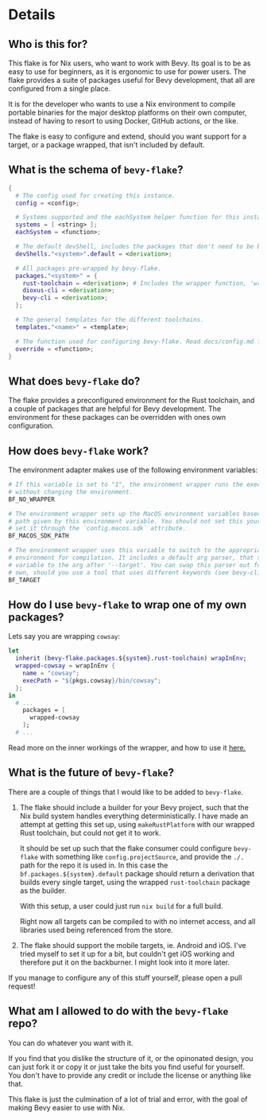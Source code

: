 # Details

## Who is this for?

This flake is for Nix users, who want to work with Bevy. Its goal is to be
as easy to use for beginners, as it is ergonomic to use for power users. The
flake provides a suite of packages useful for Bevy development, that all are
configured from a single place.

It is for the developer who wants to use a Nix environment to compile portable
binaries for the major desktop platforms on their own computer, instead of
having to resort to using Docker, GitHub actions, or the like.

The flake is easy to configure and extend, should you want support for a target,
or a package wrapped, that isn't included by default.


## What is the schema of `bevy-flake`?

```nix
{
  # The config used for creating this instance.
  config = <config>;

  # Systems supported and the eachSystem helper function for this instance.
  systems = [ <string> ];
  eachSystem = <function>;

  # The default devShell, includes the packages that don't need to be built.
  devShells."<system>".default = <derivation>;

  # All packages pre-wrapped by bevy-flake.
  packages."<system>" = {
    rust-toolchain = <derivation>; # Includes the wrapper function, 'wrapInEnv'.
    dioxus-cli = <derivation>;
    bevy-cli = <derivation>;
  };

  # The general templates for the different toolchains.
  templates."<name>" = <template>;

  # The function used for configuring bevy-flake. Read docs/config.md for info.
  override = <function>;
}
```


## What does `bevy-flake` do?

The flake provides a preconfigured environment for the Rust toolchain, and a
couple of packages that are helpful for Bevy development. The environment for
these packages can be overridden with ones own configuration.


## How does `bevy-flake` work?

The environment adapter makes use of the following environment variables:

```bash
# If this variable is set to "1", the environment wrapper runs the execPath
# without changing the environment.
BF_NO_WRAPPER 

# The environment wrapper sets up the MacOS environment variables based on the
# path given by this environment variable. You should not set this yourself, but
# set it through the `config.macos.sdk` attribute.
BF_MACOS_SDK_PATH

# The environment wrapper uses this variable to switch to the appropriate
# environment for compilation. It includes a default arg parser, that sets this
# variable to the arg after '--target'. You can swap this parser out for your
# own, should you use a tool that uses different keywords (see bevy-cli).
BF_TARGET
```


## How do I use `bevy-flake` to wrap one of my own packages?

Lets say you are wrapping `cowsay`:

```nix
let
  inherit (bevy-flake.packages.${system}.rust-toolchain) wrapInEnv;
  wrapped-cowsay = wrapInEnv {
    name = "cowsay";
    execPath = "${pkgs.cowsay}/bin/cowsay";
  };
in
  # ...
    packages = [
      wrapped-cowsay
    ];
  # ...
```

Read more on the inner workings of the wrapper, and how to use it [here.][wrap]

[wrap]: config.md#wrapper


## What is the future of `bevy-flake`?

There are a couple of things that I would like to be added to `bevy-flake`.

1. The flake should include a builder for your Bevy project, such that the Nix
   build system handles everything deterministically. I have made an attempt at
   getting this set up, using `makeRustPlatform` with our wrapped Rust
   toolchain, but could not get it to work.

   It should be set up such that the flake consumer could configure `bevy-flake`
   with something like `config.projectSource`, and provide the `./.` path for
   the repo it is used in. In this case the `bf.packages.${system}.default`
   package should return a derivation that builds every single target, using the
   wrapped `rust-toolchain` package as the builder.

   With this setup, a user could just run `nix build` for a full build.

   Right now all targets can be compiled to with no internet access, and all
   libraries used being referenced from the store.

2. The flake should support the mobile targets, ie. Android and iOS. I've tried
   myself to set it up for a bit, but couldn't get iOS working and therefore put
   it on the backburner. I might look into it more later.

If you manage to configure any of this stuff yourself, please open a pull
request!


## What am I allowed to do with the `bevy-flake` repo?

You can do whatever you want with it.

If you find that you dislike the structure of it, or the opinonated design, you
can just fork it or copy it or just take the bits you find useful for yourself.
You don't have to provide any credit or include the license or anything like
that.

This flake is just the culmination of a lot of trial and error, with the goal of
making Bevy easier to use with Nix.
